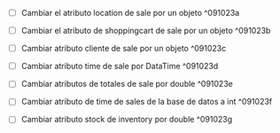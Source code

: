 - [ ] Cambiar el atributo location de sale por un objeto ^091023a
- [ ] Cambiar el atributo de shoppingcart de sale por un objeto ^091023b
- [ ] Cambiar atributo cliente de sale por un objeto ^091023c
- [ ] Cambiar atributo time de sale por DataTime ^091023d
- [ ] Cambiar atributos de totales de sale por double ^091023e
- [ ] Cambiar atributo de time de sales de la base de datos a int ^091023f
- [ ] Cambiar atributo stock de inventory por double ^091023g

 
